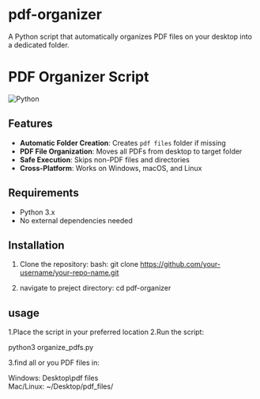 # pdf-organizer
A Python script that automatically organizes PDF files on your desktop into a dedicated folder.

# PDF Organizer Script

![Python](https://img.shields.io/badge/python-3670A0?style=for-the-badge&logo=python&logoColor=ffdd54)

## Features

- **Automatic Folder Creation**: Creates `pdf files` folder if missing
- **PDF File Organization**: Moves all PDFs from desktop to target folder
- **Safe Execution**: Skips non-PDF files and directories
- **Cross-Platform**: Works on Windows, macOS, and Linux

## Requirements

- Python 3.x
- No external dependencies needed

## Installation

1. Clone the repository:
bash:
  git clone https://github.com/your-username/your-repo-name.git

2. navigate to preject directory:
   cd pdf-organizer

## usage
1.Place the script in your preferred location
2.Run the script:

python3 organize_pdfs.py

3.find all or you PDF files in:

Windows: Desktop\pdf files\
Mac/Linux: ~/Desktop/pdf_files/

